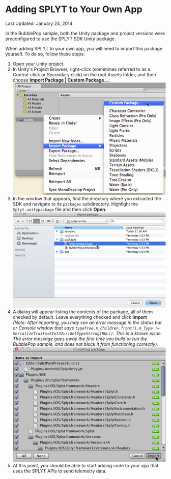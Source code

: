 Adding SPLYT to Your Own App
=========

Last Updated: January 24, 2014

In the BubblePop sample, both the Unity package and project versions were preconfigured to use the SPLYT SDK Unity package.

When adding SPLYT to your own app, you will need to import this package yourself.  To do so, follow these steps:

1. Open your Unity project.
2. In Unity's Project Browser, right-click (sometimes referred to as a Control-click or Secondary click) on the root Assets folder, and then choose **Import Package | Custom Package...**:  
    ![Importing a Custom Package](04-import_custom_package.png)
3. In the window that appears, find the directory where you extracted the SDK and navigate to its `packages` subdirectory. Highlight the `Splyt.unitypackage` file and then click **Open**.  
    ![Importing the Custom Package for the SPLYT SDK](25_import_custom_package_bubblepop.png)
4. A dialog will appear listing the contents of the package, all of them checked by default.  Leave everything checked and click **Import**  
*(Note: After importing, you may see an error message in the status bar or Console window that says `typeTree.m_Children.front().m_Type != SerializeTraits<SInt32>::GetTypeString(NULL)`. This is a known issue.  The error message goes away the first time you build or run the BubblePop sample, and does not block it from functioning correctly).*  
    ![Finish Importing the Custom Package](26_import_custom_package_bubblepop_confirm.png)
5. At this point, you should be able to start adding code to your app that uses the SPLYT APIs to send telemetry data.